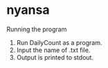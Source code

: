 # nyansa
Running the program
1. Run DailyCount as a program.
2. Input the name of .txt file.
3. Output is printed to stdout.
